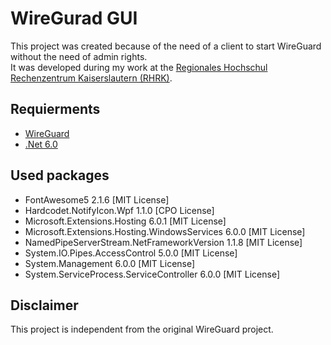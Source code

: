 # WireGurad GUI

This project was created because of the need of a client to start WireGuard without the need of admin rights.\
It was developed during my work at the [Regionales Hochschul Rechenzentrum Kaiserslautern (RHRK)](https://www.rhrk.uni-kl.de/).

## Requierments
* [WireGuard](https://www.wireguard.com/)
* [.Net 6.0](https://dotnet.microsoft.com/en-us/)

## Used packages
* FontAwesome5 2.1.6 [MIT License]
* Hardcodet.NotifyIcon.Wpf 1.1.0 [CPO License]
* Microsoft.Extensions.Hosting 6.0.1 [MIT License]
* Microsoft.Extensions.Hosting.WindowsServices 6.0.0 [MIT License]
* NamedPipeServerStream.NetFrameworkVersion 1.1.8 [MIT License]
* System.IO.Pipes.AccessControl 5.0.0 [MIT License]
* System.Management 6.0.0 [MIT License]
* System.ServiceProcess.ServiceController 6.0.0 [MIT License]

## Disclaimer

This project is independent from the original WireGuard project.

